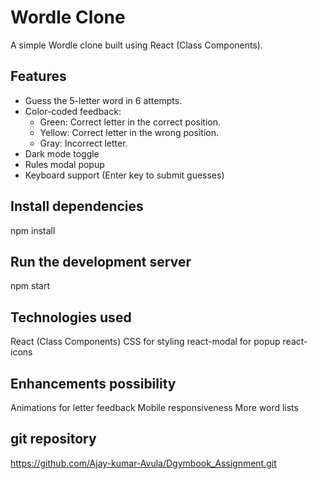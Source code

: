# Wordle Clone 

A simple Wordle clone built using React (Class Components). 

##  Features
- Guess the 5-letter word in 6 attempts.
- Color-coded feedback:
  -  Green: Correct letter in the correct position.
  -  Yellow: Correct letter in the wrong position.
  -  Gray: Incorrect letter.
- Dark mode toggle 
- Rules modal popup 
- Keyboard support (Enter key to submit guesses)
  
## Install dependencies
npm install
## Run the development server
npm start 

## Technologies used
React (Class Components)
CSS for styling
react-modal for popup
react-icons
## Enhancements possibility
Animations for letter feedback
Mobile responsiveness
More word lists

## git repository

https://github.com/Ajay-kumar-Avula/Dgymbook_Assignment.git






